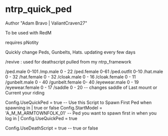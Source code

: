 # ntrp_quick_ped
Author "Adam Bravo | ValiantCraven27"

To be used with RedM

requires pNotity

Quickly change Peds, Gunbelts, Hats. updating every few days 

/revive : used for deathscript pulled from my ntrp_framework

/ped.male 0-101
/mp.male 0 - 22
/ped.female 0-61
/ped.outfit 0-10
/hat.male 0 - 32
/hat.female 0 - 32
/cloak.male 0 - 16
/cloak.female 0 - 11
/gunbelt.male 0 - 40
/gunbelt.female 0- 40
/eyewear.male  0 - 19
/eyewear.female  0 - 17
/saddle 0 - 20 -- changes saddle of Last mount or Current your riding

Config.UseQuickPed = true   -- Use this Script to Spawn First Ped when spawning in | true or false
Config.StartModel = 'A_M_M_ARMTOWNFOLK_01'  -- Ped you want to spawn first in when you log in | Config.UseQuickPed = true

Config.UseDeathScript = true -- true or false
